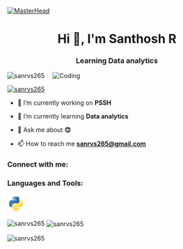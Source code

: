 [![MasterHead](https://i.pinimg.com/originals/f3/6a/70/f36a70d1524a8345a610b8857b2abc64.gif)](https://github.com/sanrvs265.io)
<h1 align="center">Hi 👋, I'm Santhosh R</h1>
<h3 align="center">Learning Data analytics</h3>
<img align="right" alt="Coding" width="400" src="https://www.chawtechsolutions.com/wp-content/uploads/2019/03/developer.gif">
<p align="left"> <img src="https://komarev.com/ghpvc/?username=sanrvs265&label=Profile%20views&color=0e75b6&style=flat" alt="sanrvs265" /> </p>

<p align="left"> <a href="https://github.com/ryo-ma/github-profile-trophy"><img src="https://github-profile-trophy.vercel.app/?username=sanrvs265" alt="sanrvs265" /></a> </p>

- 🔭 I’m currently working on **PSSH**

- 🌱 I’m currently learning **Data analytics**

- 💬 Ask me about **😊**

- 📫 How to reach me **sanrvs265@gmail.com**

<h3 align="left">Connect with me:</h3>
<p align="left">
</p>

<h3 align="left">Languages and Tools:</h3>
<p align="left"> <a href="https://www.python.org" target="_blank" rel="noreferrer"> <img src="https://raw.githubusercontent.com/devicons/devicon/master/icons/python/python-original.svg" alt="python" width="40" height="40"/> </a> </p>

<p><img align="left" src="https://github-readme-stats.vercel.app/api/top-langs?username=sanrvs265&show_icons=true&locale=en&layout=compact" alt="sanrvs265" /></p>

<p>&nbsp;<img align="center" src="https://github-readme-stats.vercel.app/api?username=sanrvs265&show_icons=true&locale=en" alt="sanrvs265" /></p>

<p><img align="center" src="https://github-readme-streak-stats.herokuapp.com/?user=sanrvs265&" alt="sanrvs265" /></p>
